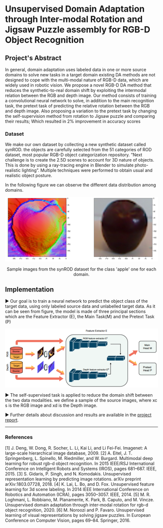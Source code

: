 # Unsupervised Domain Adaptation through Inter-modal Rotation and Jigsaw Puzzle assembly for RGB-D Object Recognition



## Project's Abstract
In general, domain adaptation uses labeled data in one or more source domains to solve new tasks in a target domain existing DA methods are not designed to cope with the multi-modal nature of RGB-D data, which are widely used in robotic vision. We propose a novel RGB-D DA method that reduces the synthetic-to-real domain shift by exploiting the intermodal relation between the RGB and depth image. Our method consists of training a convolutional neural network to solve, in addition to the main recognition task, the pretext task of predicting the relative rotation between the RGB and depth image. Also proposing a variation to the
pretext task by changing the self-supervision method from rotation to Jigsaw puzzle and comparing their results; Which resulted in 2% improvement in accuracy scores

### Dataset
We make our own dataset by collecting a new synthetic dataset called synROD. the objects are carefully selected from the 51 categories of ROD dataset, most popular RGB-D object categorization repository. ”Next challenge is to create the 2.5D scenes to account for 3D nature of objects. This is done by using a ray-tracing engine in Blender to simulate photo-realistic lighting”. Multiple techniques were performed to obtain usual and realistic object posture.

In the following figure we can observe the different data distribution among domains.

![example](/images/apple.png)
<p align = "center">
Sample images from the synROD dataset for the class 'apple' one for each domain.
</p>

## Implementation 
▶ Our goal is to train a neural network to predict the object class of the target data, using only labeled source data and unlabelled target data. As it can be seen from figure, the
model is made of three principal sections which are the Feature Extractor (E), the Main Task(M) and the Pretext Task (P)

![Network architecure](/images/structure.png)

▶ The self-supervised task is applied to reduce the domain shift between the two data modalities. we define a sample of the source images, where xc s is the RGB image
and xd is the Depth image.

▶ Further details about discussion and results are available in the [project report](./report.pdf).



  
  
---

### References

[1] J. Deng, W. Dong, R. Socher, L. Li, Kai Li, and Li Fei-Fei.
Imagenet: A large-scale hierarchical image database, 2009.
[2] A. Eitel, J. T. Springenberg, L. Spinello, M. Riedmiller, and
W. Burgard. Multimodal deep learning for robust rgb-d object
recognition. In 2015 IEEE/RSJ International Conference on
Intelligent Robots and Systems (IROS), pages 681–687. IEEE,
2015.
[3] S. Gidaris, P. Singh, and N. Komodakis. Unsupervised representation learning by predicting image rotations. arXiv
preprint arXiv:1803.07728, 2018.
[4] K. Lai, L. Bo, and D. Fox. Unsupervised feature learning for
3d scene labeling. In 2014 IEEE International Conference on
Robotics and Automation (ICRA), pages 3050–3057. IEEE,
2014.
[5] M. R. Loghmani, L. Robbiano, M. Planamente, K. Park,
B. Caputo, and M. Vincze. Unsupervised domain adaptation through inter-modal rotation for rgb-d object recognition,
2020.
[6] M. Noroozi and P. Favaro. Unsupervised learning of visual
representations by solving jigsaw puzzles. In European Conference on Computer Vision, pages 69–84. Springer, 2016.
